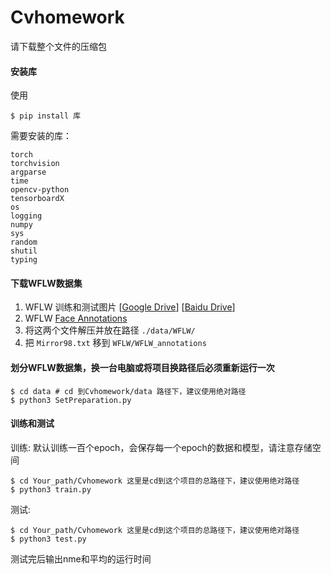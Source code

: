 # Cvhomework
请下载整个文件的压缩包

#### 安装库
使用
~~~shell
$ pip install 库
~~~
需要安装的库：
~~~shell
torch
torchvision
argparse
time
opencv-python
tensorboardX 
os
logging
numpy
sys
random
shutil
typing
~~~

#### 下载WFLW数据集

1. WFLW 训练和测试图片 [[Google Drive](https://drive.google.com/file/d/1hzBd48JIdWTJSsATBEB_eFVvPL1bx6UC/view?usp=sharing)] [[Baidu Drive](https://pan.baidu.com/s/1paoOpusuyafHY154lqXYrA)]
2. WFLW  [Face Annotations](https://wywu.github.io/projects/LAB/support/WFLW_annotations.tar.gz)
3. 将这两个文件解压并放在路径 `./data/WFLW/`
4. 把 `Mirror98.txt` 移到 `WFLW/WFLW_annotations`

#### 划分WFLW数据集，换一台电脑或将项目换路径后必须重新运行一次
~~~shell
$ cd data # cd 到Cvhomework/data 路径下，建议使用绝对路径
$ python3 SetPreparation.py
~~~

#### 训练和测试

训练:
默认训练一百个epoch，会保存每一个epoch的数据和模型，请注意存储空间
~~~shell
$ cd Your_path/Cvhomework 这里是cd到这个项目的总路径下，建议使用绝对路径
$ python3 train.py
~~~

测试:

~~~shell
$ cd Your_path/Cvhomework 这里是cd到这个项目的总路径下，建议使用绝对路径
$ python3 test.py
~~~

测试完后输出nme和平均的运行时间

